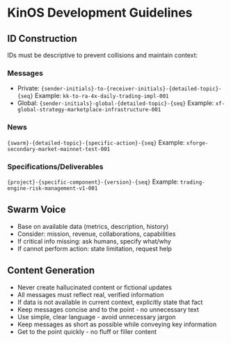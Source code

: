 # KinOS Development Guidelines

## ID Construction
IDs must be descriptive to prevent collisions and maintain context:

### Messages
- Private: `{sender-initials}-to-{receiver-initials}-{detailed-topic}-{seq}`
  Example: `kk-to-ra-4x-daily-trading-impl-001`
- Global: `{sender-initials}-global-{detailed-topic}-{seq}`
  Example: `xf-global-strategy-marketplace-infrastructure-001`

### News
`{swarm}-{detailed-topic}-{specific-action}-{seq}`
Example: `xforge-secondary-market-mainnet-test-001`

### Specifications/Deliverables
`{project}-{specific-component}-{version}-{seq}`
Example: `trading-engine-risk-management-v1-001`

## Swarm Voice
- Base on available data (metrics, description, history)
- Consider: mission, revenue, collaborations, capabilities
- If critical info missing: ask humans, specify what/why
- If cannot perform action: state limitation, request help

## Content Generation
- Never create hallucinated content or fictional updates
- All messages must reflect real, verified information
- If data is not available in current context, explicitly state that fact
- Keep messages concise and to the point - no unnecessary text
- Use simple, clear language - avoid unnecessary jargon
- Keep messages as short as possible while conveying key information
- Get to the point quickly - no fluff or filler content
